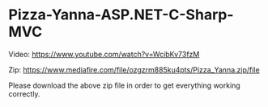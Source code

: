 # Pizza-Yanna-ASP.NET-C-Sharp-MVC
Video: https://www.youtube.com/watch?v=WcibKv73fzM

Zip: https://www.mediafire.com/file/ozgzrm885ku4pts/Pizza_Yanna.zip/file

Please download the above zip file in order to get everything working correctly.
